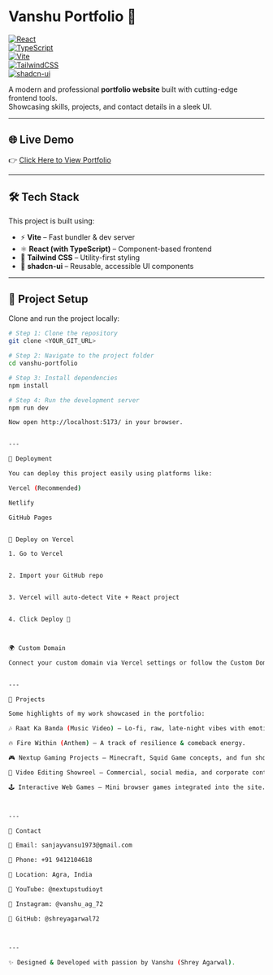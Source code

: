 # Vanshu Portfolio 🚀  

[![React](https://img.shields.io/badge/React-20232A?style=for-the-badge&logo=react&logoColor=61DAFB)](https://react.dev)  
[![TypeScript](https://img.shields.io/badge/TypeScript-3178C6?style=for-the-badge&logo=typescript&logoColor=white)](https://www.typescriptlang.org/)  
[![Vite](https://img.shields.io/badge/Vite-646CFF?style=for-the-badge&logo=vite&logoColor=FFD62E)](https://vitejs.dev)  
[![TailwindCSS](https://img.shields.io/badge/TailwindCSS-38B2AC?style=for-the-badge&logo=tailwind-css&logoColor=white)](https://tailwindcss.com)  
[![shadcn-ui](https://img.shields.io/badge/shadcn--ui-000000?style=for-the-badge&logo=shadcnui&logoColor=white)](https://ui.shadcn.com)  

A modern and professional **portfolio website** built with cutting-edge frontend tools.  
Showcasing skills, projects, and contact details in a sleek UI.  

---

## 🌐 Live Demo  
👉 [Click Here to View Portfolio](https://lovable.dev/projects/065788ba-cfd4-490f-a698-32d9504ade74)  

---

## 🛠️ Tech Stack  
This project is built using:  
- ⚡ **Vite** – Fast bundler & dev server  
- ⚛️ **React (with TypeScript)** – Component-based frontend  
- 🎨 **Tailwind CSS** – Utility-first styling  
- 🧩 **shadcn-ui** – Reusable, accessible UI components  

---

## 📂 Project Setup  

Clone and run the project locally:  

```bash
# Step 1: Clone the repository
git clone <YOUR_GIT_URL>

# Step 2: Navigate to the project folder
cd vanshu-portfolio

# Step 3: Install dependencies
npm install

# Step 4: Run the development server
npm run dev

Now open http://localhost:5173/ in your browser.


---

🚀 Deployment

You can deploy this project easily using platforms like:

Vercel (Recommended)

Netlify

GitHub Pages


🔧 Deploy on Vercel

1. Go to Vercel


2. Import your GitHub repo


3. Vercel will auto-detect Vite + React project


4. Click Deploy 🚀



🌍 Custom Domain

Connect your custom domain via Vercel settings or follow the Custom Domain Setup Guide.


---

📌 Projects

Some highlights of my work showcased in the portfolio:

🎶 Raat Ka Banda (Music Video) – Lo-fi, raw, late-night vibes with emotions & hustle.

🔥 Fire Within (Anthem) – A track of resilience & comeback energy.

🎮 Nextup Gaming Projects – Minecraft, Squid Game concepts, and fun shorts.

🎥 Video Editing Showreel – Commercial, social media, and corporate content.

🕹️ Interactive Web Games – Mini browser games integrated into the site.



---

📧 Contact

📩 Email: sanjayvansu1973@gmail.com

📱 Phone: +91 9412104618

📍 Location: Agra, India

🔗 YouTube: @nextupstudioyt

🔗 Instagram: @vanshu_ag_72

🔗 GitHub: @shreyagarwal72



---

✨ Designed & Developed with passion by Vanshu (Shrey Agarwal).
